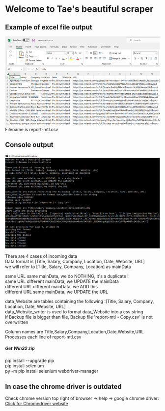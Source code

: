 Welcome to Tae's beautiful scraper
==================================

## Example of excel file output  
![preview](https://github.com/teatae/MTLjobscraper/blob/main/preview.png?raw=true)  
Filename is report-mtl.csv  

## Console output  
![preview](https://github.com/teatae/MTLjobscraper/blob/main/preview2.png?raw=true)  

There are 4 cases of incoming data  
Data format is [Title, Salary, Company, Location, Date, Website, URL]  
we will refer to [Title, Salary, Company, Location] as mainData  

same URL same mainData, we do NOTHING, it's a duplicate !  
same URL different mainData, we UPDATE the mainData  
different URL different mainData, we ADD this  
different URL same mainData, we UPDATE the URL  

data_Website are tables containing the following :[Title, Salary, Company, Location, Date, Website, URL]  
data_Website_writer is used to format data_Website into a csv string  
if Backup file is bigger than file, Backup file 'report-mtl - Copy.csv' is not overwritten  

Column names are Title,Salary,Company,Location,Date,Website,URL  
Processes each line of report-mtl.csv  

##### Get Win32 zip

pip install --upgrade pip  
pip install selenium  
py -m pip install selenium webdriver-manager  

## In case the chrome driver is outdated
Check chrome version top right of browser -> help -> google chrome driver:
[Click for Chromedriver website](https://sites.google.com/chromium.org/driver/downloads)
